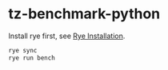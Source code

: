 # tz-benchmark-python

Install rye first, see [Rye Installation](https://rye-up.com/guide/installation/).

```bash
rye sync
rye run bench
```
